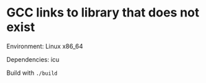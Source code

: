 # GCC links to library that does not exist

Environment: Linux x86_64

Dependencies: icu



Build with `./build`